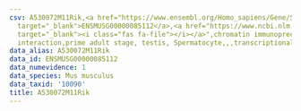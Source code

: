 ```yaml
---
csv: A530072M11Rik,<a href="https://www.ensembl.org/Homo_sapiens/Gene/Summary?db=core;g=ENSMUSG00000085112"
  target="_blank">ENSMUSG00000085112</a>,<a href="https://www.ncbi.nlm.nih.gov/pubmed/25450459"
  target="_blank"><i class="fas fa-file"></i></a>",chromatin immunoprecipitation assay,direct
  interaction,prime adult stage, testis, Spermatocyte,,,transcriptional regulation,
data_alias: A530072M11Rik
data_id: ENSMUSG00000085112
data_numevidence: 1
data_species: Mus musculus
data_taxid: '10090'
title: A530072M11Rik
---
```

